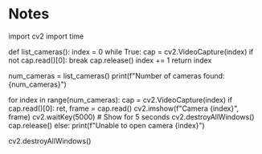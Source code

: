 # Notes



import cv2
import time

def list_cameras():
    index = 0
    while True:
        cap = cv2.VideoCapture(index)
        if not cap.read()[0]:
            break
        cap.release()
        index += 1
    return index

num_cameras = list_cameras()
print(f"Number of cameras found: {num_cameras}")

for index in range(num_cameras):
    cap = cv2.VideoCapture(index)
    if cap.read()[0]:
        ret, frame = cap.read()
        cv2.imshow(f"Camera {index}", frame)
        cv2.waitKey(5000)  # Show for 5 seconds
        cv2.destroyAllWindows()
        cap.release()
    else:
        print(f"Unable to open camera {index}")

cv2.destroyAllWindows()
